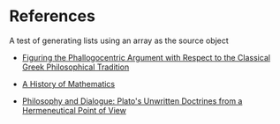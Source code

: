 <!--{@template.comment}}-->
<!--{@template.delimiter.pair:"()"}}{@template.delimiter.pair:"[]"}}-->

# References

A test of generating lists using an array as the source object

<!--{{references.0.title:pattern="[%s]"}}{{references.0.link:pattern="(%s)"}}-->
* [Figuring the Phallogocentric Argument with Respect to the Classical Greek Philosophical Tradition](http://kenstange.com/nebula/feat013/feat013.html)

<!--{{references.1.title:pattern="[%s]"}}{{references.1.link:pattern="(%s)"}}-->
* [A History of Mathematics](https://archive.org/details/historyofmathema00boye)

<!--{{references.2.title:pattern="[%s]"}}{{references.2.link:pattern="(%s)"}}-->
* [Philosophy and Dialogue: Plato's Unwritten Doctrines from a Hermeneutical Point of View](http://www.bu.edu/wcp/Papers/Anci/AnciRodr.htm)
